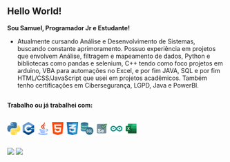 ## Hello World! 

**Sou Samuel, Programador Jr e Estudante!**
- Atualmente cursando Análise e Desenvolvimento de Sistemas, buscando constante aprimoramento. 
Possuo experiência em projetos que envolvem Análise, filtragem e mapeamento de dados, Python e bibliotecas como pandas e selenium, C++ tendo como foco projetos em arduino, VBA para automações no Excel, e por fim JAVA, SQL e  por fim HTML/CSS/JavaScript que usei em projetos acadêmicos. Também tenho certificações em Cibersegurança, LGPD, Java e PowerBI.

##
**Trabalho ou já trabalhei com:**

<div style="display: inline_block"><br>
  <img align="center" alt="Muel-Python" height="30" width="30" src="Icons/python.svg">
  <img align="center" alt="Muel-C++" height="30" width="30" src="Icons/c++.svg">
  <img align="center" alt="Muel-Java" height="30" width="30" src="Icons/java.svg">
  <img align="center" alt="Muel-html" height="30" width="30" src="Icons/html-5.svg">
  <img align="center" alt="Muel-CSS" height="30" width="30" src="Icons/social.svg">
  <img align="center" alt="Muel-SQL" height="30" width="30" src="Icons/sql-server.svg">
  <img align="center" alt="Muel-Selenium" height="30" width="30" src="Icons/selenium.svg">
  <img align="center" alt="Muel-Arduino" height="30" width="30" src="Icons/arduino.svg">
  <img align="center" alt="Muel-Excel" height="30" width="30" src="Icons/excel.svg">
  <a href="https://github.com/Muelgia/Arduino><img align="center" alt="Muel-PowerBI" height="30" width="30" src="Icons/Power-bi.svg"></a>
</div>

 ##
 
<div>
  <a href="https://www.linkedin.com/in/samuelcarlosgarcia/" target="_blank"><img src="https://img.shields.io/badge/-LinkedIn-%230077B5?style=for-the-badge&logo=linkedin&logoColor=white" target="_blank"></a> 
  <a href = "amailto:samuelcarlosgia@gmail.com"><img src="https://img.shields.io/badge/-Gmail-%23333?style=for-the-badge&logo=gmail&logoColor=white" target="_blank"></a>
</div>
